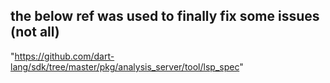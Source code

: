 ## the below ref was used to finally fix some issues (not all)

"https://github.com/dart-lang/sdk/tree/master/pkg/analysis_server/tool/lsp_spec"
